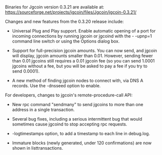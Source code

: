 Binaries for Jgcoin version 0.3.21 are available at:
  https://sourceforge.net/projects/jgcoin/files/Jgcoin/jgcoin-0.3.21/

Changes and new features from the 0.3.20 release include:

* Universal Plug and Play support.  Enable automatic opening of a port for incoming connections by running jgcoin or jgcoind with the - -upnp=1 command line switch or using the Options dialog box.

* Support for full-precision jgcoin amounts.  You can now send, and jgcoin will display, jgcoin amounts smaller than 0.01.  However, sending fewer than 0.01 jgcoins still requires a 0.01 jgcoin fee (so you can send 1.0001 jgcoins without a fee, but you will be asked to pay a fee if you try to send 0.0001).

* A new method of finding jgcoin nodes to connect with, via DNS A records. Use the -dnsseed option to enable.

For developers, changes to jgcoin's remote-procedure-call API:

* New rpc command "sendmany" to send jgcoins to more than one address in a single transaction.

* Several bug fixes, including a serious intermittent bug that would sometimes cause jgcoind to stop accepting rpc requests. 

* -logtimestamps option, to add a timestamp to each line in debug.log.

* Immature blocks (newly generated, under 120 confirmations) are now shown in listtransactions.
